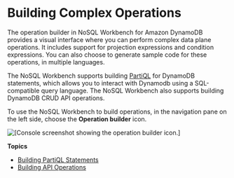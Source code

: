 # Building Complex Operations<a name="workbench.querybuilder.operationbuilder"></a>

The operation builder in NoSQL Workbench for Amazon DynamoDB provides a visual interface where you can perform complex data plane operations\. It includes support for projection expressions and condition expressions\. You can also choose to generate sample code for these operations, in multiple languages\.

The NoSQL Workbench supports building [PartiQL](https://docs.aws.amazon.com/amazondynamodb/latest/developerguide/ql-reference.html) for DynamoDB statements, which allows you to interact with Dynamodb using a SQL\-compatible query language\. The NoSQL Workbench also supports building DynamoDB CRUD API operations\.

To use the NoSQL Workbench to build operations, in the navigation pane on the left side, choose the **Operation builder** icon\.

![\[Console screenshot showing the operation builder icon.\]](http://docs.aws.amazon.com/amazondynamodb/latest/developerguide/images/workbench/QueryBuilderChoose.png)

**Topics**
+ [Building PartiQL Statements](workbench.querybuilder.partiql.md)
+ [Building API Operations](workbench.querybuilder.operationbuilder.api.md)